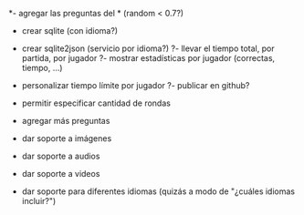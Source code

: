 *- agregar las preguntas del * (random < 0.7?)
- crear sqlite (con idioma?)
- crear sqlite2json (servicio por idioma?)
?- llevar el tiempo total, por partida, por jugador
?- mostrar estadísticas por jugador (correctas, tiempo, ...)
- personalizar tiempo límite por jugador
?- publicar en github?

- permitir especificar cantidad de rondas
- agregar más preguntas
- dar soporte a imágenes
- dar soporte a audios
- dar soporte a videos
- dar soporte para diferentes idiomas (quizás a modo de "¿cuáles idiomas incluir?")